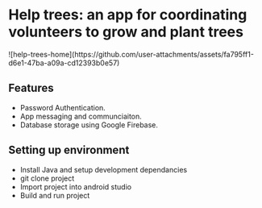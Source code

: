 <h1>Help trees: an app for coordinating volunteers to grow and plant trees</h1>
![help-trees-home](https://github.com/user-attachments/assets/fa795ff1-d6e1-47ba-a09a-cd12393b0e57)

<h2>Features</h2>
<ul>
  <li>Password Authentication.</li>
  <li>App messaging and communciaiton.</li>
  <li>Database storage using Google Firebase.</li>
</ul>
<h2>Setting up environment</h2>
<ul>
  <li>Install Java and setup development dependancies</li>
  <li>git clone project</li>
  <li>Import project into android studio</li>
  <li>Build and run project</li>
</ul>

